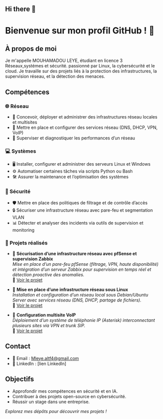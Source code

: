 ## Hi there 👋
# Bienvenue sur mon profil GitHub ! 👋

## À propos de moi
Je m'appelle MOUHAMADOU LEYE, étudiant en licence 3 Réseaux,systémes et sécurité. passionné par Linux, la cybersécurité et le cloud. Je travaille sur des projets liés à la protection des infrastructures, la supervision réseau, et la détection des menaces.

## Compétences
### 🌐 Réseau
- 📡 Concevoir, déployer et administrer des infrastructures réseau locales et multisites  
- 🔌 Mettre en place et configurer des services réseau (DNS, DHCP, VPN, VoIP)  
- 📶 Superviser et diagnostiquer les performances d’un réseau  

### 💻 Systèmes
- 🖥️ Installer, configurer et administrer des serveurs Linux et Windows  
- ⚙️ Automatiser certaines tâches via scripts Python ou Bash  
- 🛠️ Assurer la maintenance et l’optimisation des systèmes  

### 🔐 Sécurité
- 🛡️ Mettre en place des politiques de filtrage et de contrôle d’accès  
- 🔒 Sécuriser une infrastructure réseau avec pare-feu et segmentation VLAN  
- 📊 Détecter et analyser des incidents via outils de supervision et monitoring  
  

### 📂 Projets réalisés

- 🔹 **Sécurisation d’une infrastructure réseau avec pfSense et supervision Zabbix**  
  _Mise en place d’un pare-feu pfSense (filtrage, VPN, haute disponibilité) et intégration d’un serveur Zabbix pour supervision en temps réel et détection proactive des anomalies._  
  📎 [Voir le projet](https://github.com/MleyeAltf4/pfsense-zabbix-securite)  

- 🔹 **Mise en place d’une infrastructure réseau sous Linux**  
  _Installation et configuration d’un réseau local sous Debian/Ubuntu Server avec services réseau (DNS, DHCP, partage de fichiers)._  
  📎 [Voir le projet](https://github.com/MleyeAltf4/infrastructure-linux)  

- 🔹 **Configuration multisite VoIP**  
  _Déploiement d’un système de téléphonie IP (Asterisk) interconnectant plusieurs sites via VPN et trunk SIP._  
  📎 [Voir le projet](https://github.com/MleyeAltf4/voip-multisite)  



## Contact
- 📧 Email : Mleye.altf4@gmail.com
- 💼 LinkedIn : [lien LinkedIn]


## Objectifs
- Approfondir mes compétences en sécurité et en IA.
- Contribuer à des projets open-source en cybersécurité.
- Réussir un stage dans une entreprise.

*Explorez mes dépôts pour découvrir mes projets !*
<!--
**MleyeAltf4/MleyeAltf4** is a ✨ _special_ ✨ repository because its `README.md` (this file) appears on your GitHub profile.

Here are some ideas to get you started:

- 🔭 I’m currently working on ...
- 🌱 I’m currently learning ...
- 👯 I’m looking to collaborate on ...
- 🤔 I’m looking for help with ...
- 💬 Ask me about ...
- 📫 How to reach me: ...
- 😄 Pronouns: ...
- ⚡ Fun fact: ...
-->
